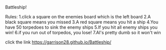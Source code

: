 Battleship!

Rules:
 1.click a square on the enemies board which is the left board
 2.A black square means you missed
 3.A red square means you hit a ship
 4.You have 50 torpedoes to sink the enemy ships
 5.If you hit all enemy ships you win!
 6.if you run out of torpedos, you lose!
 7.AI's pretty dumb so it won't win

click the link https://garrison28.github.io/Battleship/
